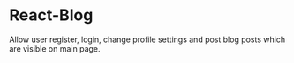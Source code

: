 # React-Blog
Allow user register, login, change profile settings and post blog posts which are visible on main page.
